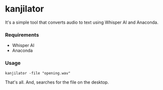 # kanjilator
It's a simple tool that converts audio to text using Whisper AI and Anaconda.

### Requirements
- Whisper AI
- Anaconda

### Usage
```kanjilator -file "opening.wav"```

That's all. And, searches for the file on the desktop.
